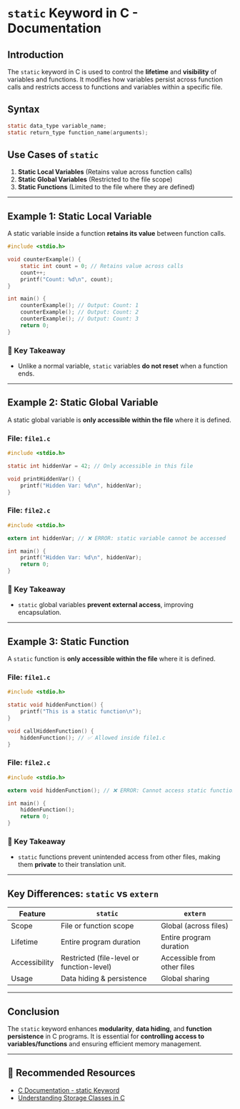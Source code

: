 # `static` Keyword in C - Documentation

## Introduction
The `static` keyword in C is used to control the **lifetime** and **visibility** of variables and functions. It modifies how variables persist across function calls and restricts access to functions and variables within a specific file.

## Syntax
```c
static data_type variable_name;
static return_type function_name(arguments);
```

## Use Cases of `static`
1. **Static Local Variables** (Retains value across function calls)
2. **Static Global Variables** (Restricted to the file scope)
3. **Static Functions** (Limited to the file where they are defined)

---

## Example 1: Static Local Variable
A static variable inside a function **retains its value** between function calls.

```c
#include <stdio.h>

void counterExample() {
    static int count = 0; // Retains value across calls
    count++;
    printf("Count: %d\n", count);
}

int main() {
    counterExample(); // Output: Count: 1
    counterExample(); // Output: Count: 2
    counterExample(); // Output: Count: 3
    return 0;
}
```

### 🔹 Key Takeaway
- Unlike a normal variable, `static` variables **do not reset** when a function ends.

---

## Example 2: Static Global Variable
A static global variable is **only accessible within the file** where it is defined.

### File: `file1.c`
```c
#include <stdio.h>

static int hiddenVar = 42; // Only accessible in this file

void printHiddenVar() {
    printf("Hidden Var: %d\n", hiddenVar);
}
```

### File: `file2.c`
```c
#include <stdio.h>

extern int hiddenVar; // ❌ ERROR: static variable cannot be accessed

int main() {
    printf("Hidden Var: %d\n", hiddenVar);
    return 0;
}
```

### 🔹 Key Takeaway
- `static` global variables **prevent external access**, improving encapsulation.

---

## Example 3: Static Function
A `static` function is **only accessible within the file** where it is defined.

### File: `file1.c`
```c
#include <stdio.h>

static void hiddenFunction() {
    printf("This is a static function\n");
}

void callHiddenFunction() {
    hiddenFunction(); // ✅ Allowed inside file1.c
}
```

### File: `file2.c`
```c
#include <stdio.h>

extern void hiddenFunction(); // ❌ ERROR: Cannot access static function

int main() {
    hiddenFunction();
    return 0;
}
```

### 🔹 Key Takeaway
- `static` functions prevent unintended access from other files, making them **private** to their translation unit.

---

## Key Differences: `static` vs `extern`
| Feature         | `static`                   | `extern`                  |
|---------------|------------------------|------------------------|
| Scope        | File or function scope  | Global (across files)  |
| Lifetime     | Entire program duration | Entire program duration |
| Accessibility | Restricted (file-level or function-level) | Accessible from other files |
| Usage        | Data hiding & persistence | Global sharing |

---

## Conclusion
The `static` keyword enhances **modularity**, **data hiding**, and **function persistence** in C programs. It is essential for **controlling access to variables/functions** and ensuring efficient memory management.

---

## 🔗 Recommended Resources
- [C Documentation - static Keyword](https://en.cppreference.com/w/c/language/storage_duration)
- [Understanding Storage Classes in C](https://www.geeksforgeeks.org/storage-classes-in-c/)



